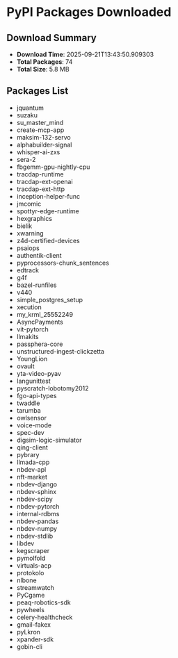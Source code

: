# PyPI Packages Downloaded

## Download Summary
- **Download Time**: 2025-09-21T13:43:50.909303
- **Total Packages**: 74
- **Total Size**: 5.8 MB

## Packages List
- jquantum
- suzaku
- su_master_mind
- create-mcp-app
- maksim-132-servo
- alphabuilder-signal
- whisper-ai-zxs
- sera-2
- fbgemm-gpu-nightly-cpu
- tracdap-runtime
- tracdap-ext-openai
- tracdap-ext-http
- inception-helper-func
- jmcomic
- spottyr-edge-runtime
- hexgraphics
- bielik
- xwarning
- z4d-certified-devices
- psaiops
- authentik-client
- pyprocessors-chunk_sentences
- edtrack
- g4f
- bazel-runfiles
- v440
- simple_postgres_setup
- xecution
- my_krml_25552249
- AsyncPayments
- vit-pytorch
- llmakits
- passphera-core
- unstructured-ingest-clickzetta
- YoungLion
- ovault
- yta-video-pyav
- langunittest
- pyscratch-lobotomy2012
- fgo-api-types
- twaddle
- tarumba
- owlsensor
- voice-mode
- spec-dev
- digsim-logic-simulator
- qing-client
- pybrary
- llmada-cpp
- nbdev-apl
- nft-market
- nbdev-django
- nbdev-sphinx
- nbdev-scipy
- nbdev-pytorch
- internal-rdbms
- nbdev-pandas
- nbdev-numpy
- nbdev-stdlib
- libdev
- kegscraper
- pymolfold
- virtuals-acp
- protokolo
- nlbone
- streamwatch
- PyCgame
- peaq-robotics-sdk
- pywheels
- celery-healthcheck
- gmail-fakex
- pyLkron
- xpander-sdk
- gobin-cli
